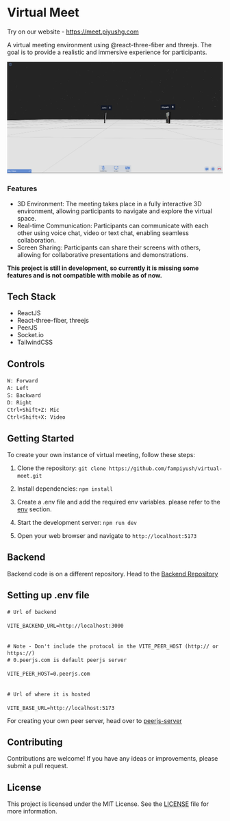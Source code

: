 # Virtual Meet

Try on our website - https://meet.piyushg.com

A virtual meeting environment using @react-three-fiber and threejs. The goal is to provide a realistic and immersive experience for participants.

![virtual-meet-img](/public/virtual-meet.png)


### Features

- 3D Environment: The meeting takes place in a fully interactive 3D environment, allowing participants to navigate and explore the virtual space.
- Real-time Communication: Participants can communicate with each other using voice chat, video or text chat, enabling seamless collaboration.
- Screen Sharing: Participants can share their screens with others, allowing for collaborative presentations and demonstrations.

**This project is still in development, so currently it is missing some features and is not compatible with mobile as of now.**

## Tech Stack
- ReactJS
- React-three-fiber, threejs
- PeerJS
- Socket.io
- TailwindCSS

## Controls
`W: Forward`<br>
`A: Left`<br>
`S: Backward`<br>
`D: Right`<br>
`Ctrl+Shift+Z: Mic`<br>
`Ctrl+Shift+X: Video`

## Getting Started

To create your own instance of virtual meeting, follow these steps:

1. Clone the repository: `git clone https://github.com/fampiyush/virtual-meet.git`
2. Install dependencies: `npm install`
3. Create a .env file and add the required env variables. please refer to the [env](#setting-up-env-file) section.

4. Start the development server: `npm run dev`
5. Open your web browser and navigate to `http://localhost:5173`

## Backend
Backend code is on a different repository. Head to the [Backend Repository](https://github.com/fampiyush/virtual-meet-backend.git)

## Setting up .env file
```
# Url of backend

VITE_BACKEND_URL=http://localhost:3000


# Note - Don't include the protocol in the VITE_PEER_HOST (http:// or https://)
# 0.peerjs.com is default peerjs server

VITE_PEER_HOST=0.peerjs.com


# Url of where it is hosted

VITE_BASE_URL=http://localhost:5173
```
For creating your own peer server, head over to [peerjs-server](https://github.com/peers/peerjs-server)

## Contributing

Contributions are welcome! If you have any ideas or improvements, please submit a pull request.

## License

This project is licensed under the MIT License. See the [LICENSE](LICENSE) file for more information.